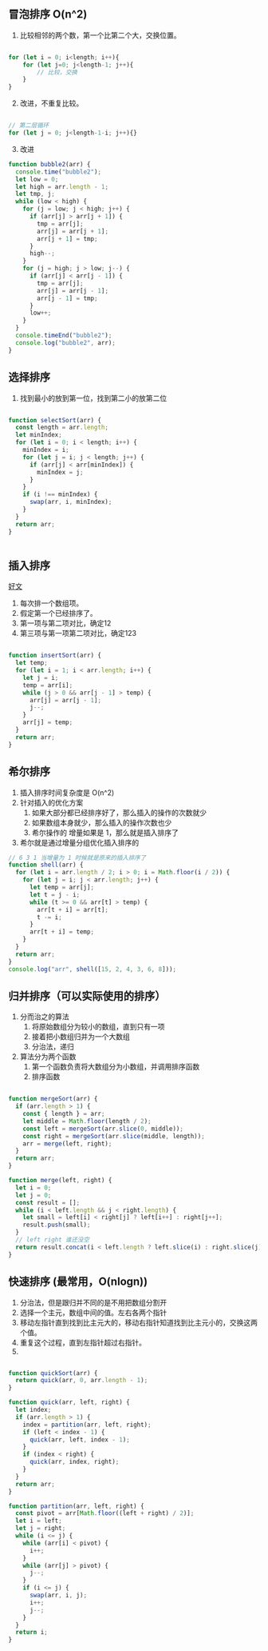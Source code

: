 ## 冒泡排序 O(n^2)
1. 比较相邻的两个数，第一个比第二个大，交换位置。
```js

for (let i = 0; i<length; i++){
	for (let j=0; j<length-1; j++){
		// 比较，交换
	}
}
```
2. 改进，不重复比较。
```js

// 第二层循环
for (let j = 0; j<length-1-i; j++){}
```
3. 改进
```js
function bubble2(arr) {
  console.time("bubble2");
  let low = 0;
  let high = arr.length - 1;
  let tmp, j;
  while (low < high) {
    for (j = low; j < high; j++) {
      if (arr[j] > arr[j + 1]) {
        tmp = arr[j];
        arr[j] = arr[j + 1];
        arr[j + 1] = tmp;
      }
      high--;
    }
    for (j = high; j > low; j--) {
      if (arr[j] < arr[j - 1]) {
        tmp = arr[j];
        arr[j] = arr[j - 1];
        arr[j - 1] = tmp;
      }
      low++;
    }
  }
  console.timeEnd("bubble2");
  console.log("bubble2", arr);
}
```
## 选择排序
1. 找到最小的放到第一位，找到第二小的放第二位
```js

function selectSort(arr) {
  const length = arr.length;
  let minIndex;
  for (let i = 0; i < length; i++) {
    minIndex = i;
    for (let j = i; j < length; j++) {
      if (arr[j] < arr[minIndex]) {
        minIndex = j;
      }
    }
    if (i !== minIndex) {
      swap(arr, i, minIndex);
    }
  }
  return arr;
}
```
```js


```
## 插入排序
[好文](https://juejin.cn/post/6844903936877395982)
1. 每次排一个数组项。
2. 假定第一个已经排序了。
3. 第一项与第二项对比，确定12
4. 第三项与第一项第二项对比，确定123
```js

function insertSort(arr) {
  let temp;
  for (let i = 1; i < arr.length; i++) {
    let j = i;
    temp = arr[i];
    while (j > 0 && arr[j - 1] > temp) {
      arr[j] = arr[j - 1];
      j--;
    }
    arr[j] = temp;
  }
  return arr;
}
```

## 希尔排序
1. 插入排序时间复杂度是 O(n^2)
2. 针对插入的优化方案
	1. 如果大部分都已经排序好了，那么插入的操作的次数就少
	2. 如果数组本身就少，那么插入的操作次数也少
	3. 希尔操作的 增量如果是 1，那么就是插入排序了
3. 希尔就是通过增量分组优化插入排序的
```js
// 6 3 1 当增量为 1 时候就是原来的插入排序了
function shell(arr) {
  for (let i = arr.length / 2; i > 0; i = Math.floor(i / 2)) {
    for (let j = i; j < arr.length; j++) {
      let temp = arr[j];
      let t = j - i;
      while (t >= 0 && arr[t] > temp) {
        arr[t + i] = arr[t];
        t -= i;
      }
      arr[t + i] = temp;
    }
  }
  return arr;
}
console.log("arr", shell([15, 2, 4, 3, 6, 8]));
```

## 归并排序（可以实际使用的排序）
1. 分而治之的算法
	1. 将原始数组分为较小的数组，直到只有一项
	2. 接着把小数组归并为一个大数组
	3. 分治法，递归
2. 算法分为两个函数
	1. 第一个函数负责将大数组分为小数组，并调用排序函数
	2. 排序函数
```js

function mergeSort(arr) {
  if (arr.length > 1) {
    const { length } = arr;
    let middle = Math.floor(length / 2);
    const left = mergeSort(arr.slice(0, middle));
    const right = mergeSort(arr.slice(middle, length));
    arr = merge(left, right);
  }
  return arr;
}

function merge(left, right) {
  let i = 0;
  let j = 0;
  const result = [];
  while (i < left.length && j < right.length) {
    let small = left[i] < right[j] ? left[i++] : right[j++];
    result.push(small);
  }
  // left right 谁还没空
  return result.concat(i < left.length ? left.slice(i) : right.slice(j));
}
```
## 快速排序 (最常用，O(nlogn))
1. 分治法，但是跟归并不同的是不用把数组分割开
2. 选择一个主元，数组中间的值。左右各两个指针
3. 移动左指针直到找到比主元大的，移动右指针知道找到比主元小的，交换这两个值。
4. 重复这个过程，直到左指针超过右指针。
5. 

```js

function quickSort(arr) {
  return quick(arr, 0, arr.length - 1);
}

function quick(arr, left, right) {
  let index;
  if (arr.length > 1) {
    index = partition(arr, left, right);
    if (left < index - 1) {
      quick(arr, left, index - 1);
    }
    if (index < right) {
      quick(arr, index, right);
    }
  }
  return arr;
}

function partition(arr, left, right) {
  const pivot = arr[Math.floor((left + right) / 2)];
  let i = left;
  let j = right;
  while (i <= j) {
    while (arr[i] < pivot) {
      i++;
    }
    while (arr[j] > pivot) {
      j--;
    }
    if (i <= j) {
      swap(arr, i, j);
      i++;
      j--;
    }
  }
  return i;
}
```